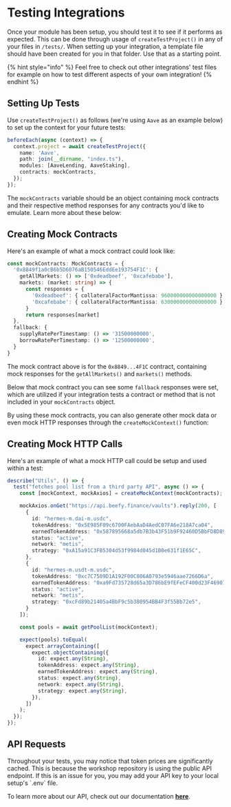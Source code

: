 # Testing Integrations

Once your module has been setup, you should test it to see if it performs as expected. This can be done through usage of `createTestProject()` in any of your files in `/tests/`. When setting up your integration, a template file should have been created for you in that folder. Use that as a starting point.

{% hint style="info" %}
Feel free to check out other integrations' test files for example on how to test different aspects of your own integration!
{% endhint %}

## Setting Up Tests

Use `createTestProject()` as follows (we're using `Aave` as an example below) to set up the context for your future tests:

```typescript
beforeEach(async (context) => {
  context.project = await createTestProject({
    name: 'Aave',
    path: join(__dirname, "index.ts"),
    modules: [AaveLending, AaveStaking],
    contracts: mockContracts,
  });
});
```

The `mockContracts` variable should be an object containing mock contracts and their respective method responses for any contracts you'd like to emulate. Learn more about these below:

## Creating Mock Contracts

Here's an example of what a mock contract could look like:

```typescript
const mockContracts: MockContracts = {
  '0x8849f1a0cB6b5D6076aB150546EddEe193754F1C': {
    getAllMarkets: () => ['0xdeadbeef', '0xcafebabe'],
    markets: (market: string) => {
      const responses = {
        '0xdeadbeef': { collateralFactorMantissa: 960000000000000000 },
        '0xcafebabe': { collateralFactorMantissa: 630000000000000000 },
      }
      return responses[market]
  },
  fallback: {
    supplyRatePerTimestamp: () => '31500000000',
    borrowRatePerTimestamp: () => '12500000000',
  }
}
```

The mock contract above is for the `0x8849...4F1C` contract, containing mock responses for the `getAllMarkets()` and `markets()` methods.

Below that mock contract you can see some `fallback` responses were set, which are utilized if your integration tests a contract or method that is not included in your `mockContracts` object.

By using these mock contracts, you can also generate other mock data or even mock HTTP responses through the `createMockContext()` function:

## Creating Mock HTTP Calls

Here's an example of what a mock HTTP call could be setup and used within a test:

```typescript
describe("Utils", () => {
  test("fetches pool list from a third party API", async () => {
    const [mockContext, mockAxios] = createMockContext(mockContracts);

    mockAxios.onGet("https://api.beefy.finance/vaults").reply(200, [
      {
        id: "hermes-m.dai-m.usdc",
        tokenAddress: "0x5E985F09c6700FAebAaD4AedC07FA6e218A7ca04",
        earnedTokenAddress: "0x587895668a5db7B3b43F51b9F92460D5BbFD8D89",
        status: "active",
        network: "metis",
        strategy: "0xA15a91C3FB5304d53f9984d045d1B0e631f1E65C",
      },
      {
        id: "hermes-m.usdt-m.usdc",
        tokenAddress: "0xc7C7509D1A192F00C806A0793e5946aae7266D6a",
        earnedTokenAddress: "0xa9Fd735728d65a3D786bE9fEFeCF400d23F46907",
        status: "active",
        network: "metis",
        strategy: "0xcFd89b21405a4BbF9c5b380954BB4F3f55Bb72e5",
      }
    ]);

    const pools = await getPoolList(mockContext);

    expect(pools).toEqual(
      expect.arrayContaining([
        expect.objectContaining({
          id: expect.any(String),
          tokenAddress: expect.any(String),
          earnedTokenAddress: expect.any(String),
          status: expect.any(String),
          network: expect.any(String),
          strategy: expect.any(String),
        }),
      ])
    );
  });
});
```

## API Requests

Throughout your tests, you may notice that token prices are significantly cached. This is because the workshop repository is using the public API endpoint. If this is an issue for you, you may add your API key to your local setup's \`.env\` file.

To learn more about our API, check out our documentation [**here**](broken-reference).
